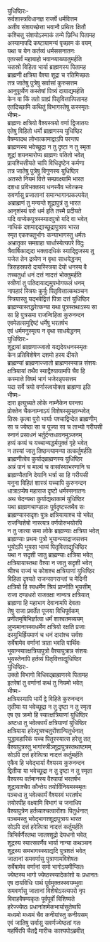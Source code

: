 युधिष्ठिरः-  
सर्वशास्त्रविधानज्ञ राजर्षे धर्मवित्तम  
अतीव संशयच्छेत्ता भवान्वै प्रथितः क्षितौ  
कश्चित्तु संशयोऽस्माकं तन्मे छिन्धि पितामह  
अस्यामापदि कष्टायामन्यं पृच्छाम कं वयम्  
यथा च येन कर्तव्यं धर्मससनातनः  
एतत्सर्वं महाबाहो भवान्व्याख्यातुमर्हति  
चतस्रो विहिता भार्या ब्राह्मणस्य पितामह  
ब्राह्मणी क्षत्रिया वैश्या शूद्रा च रतिमिच्छतः  
तत्र जातेषु पुत्रेषु सर्वासां कुरुसत्तम  
आनुपूर्व्येण कस्तेषां पित्र्यं दायाद्यमर्हति  
केन वा किं ततो ग्राह्यं पितृवित्तात्पितामह  
एतदिच्छामि कथितुं विभागस्तेषु कस्स्मृतः  
भीष्मः-  
ब्राह्मणः क्षत्रियो वैश्यस्त्रयो वर्णा द्विजातयः  
एतेषु विहितो धर्मो ब्राह्मणस्य युधिष्ठिर  
वैषम्यादथ लोभात्कामाद्वाऽपि परन्तप  
ब्राह्मणस्य भवेच्छूद्रा न तु दृष्टा न तु स्मृता  
शूद्रां शयनमारोप्य ब्राह्मणः पतितो भवेत्  
प्रायश्चित्तीयते चापि विधिदृष्टेन कर्मणा  
तत्र जातेषु पुत्रेषु विगुणस्य युधिष्ठिर  
अतस्ते नियमं वित्ते सम्प्रवक्ष्यामि भारत  
दशधा प्रविभक्तस्य धनस्यैव भवेत्क्रमः  
सवर्णासु प्रजातानां समान्भागान्प्रकल्पयेत्  
अब्राह्मणं तु मन्यन्ते शूद्रापुत्रं तु भारत  
आनृशंस्यं परो धर्म इति तस्मै प्रदीयते   
यदि वाप्येकपुत्रस्स्यादपुत्रो यदि वा भवेत्  
नाधिकं दशमाद्दद्याच्छूद्रापुत्राय भारत  
स्मृत एकश्चतुर्भागः कन्याभागस्तु धर्मतः  
अभ्रातृका समग्राहा चार्धास्येत्यपरे विदुः  
त्रैवार्षिकाद्यदा भक्तादधिकं स्याद्द्विजस्य तु  
यजेत तेन द्रव्येण न वृथा साधयेद्धनम्  
त्रिसहस्रपरो दायस्स्त्रिया देयो धनस्य वै  
तच्चतुर्धा धनं दत्तं नादत्तं भोक्तुमर्हति  
स्त्रीणां तु पतिदायाद्यमुपभोगफलं धनम्  
नापहारं स्त्रियः कुर्युः पितृवित्तात्कथञ्चन  
स्त्रियास्तु यद्भवेद्वित्तं पित्रा दत्तं युधिष्ठिर  
ब्राह्मण्यास्तद्धरेत्कन्या यथा पुत्रस्तथाऽस्य सा  
सा हि पुत्रसमा राजन्विहिता कुरुनन्दन  
एवमेतत्समुद्दिष्टं धर्मेषु भरतर्षभ  
एवं धर्ममनुस्मृत्य न वृथा साधयेद्धनम्  
युधिष्ठिरः-  
शूद्रायां ब्राह्मणाज्जातो यद्यदेयधनस्स्मृतः  
केन प्रतिविशेषेण दशमो हस्य दीयते  
ब्राह्मण्यां ब्राह्मणाज्जातो ब्राह्मणस्स्यान्न संशयः  
क्षत्रियायां तथैव स्याद्वैश्यायामपि चैव हि  
कस्मात्ते विषमं भागं भजेरन्नृपसत्तम  
यदा सर्वे त्रयो वर्णास्त्वयोक्ता ब्राह्मणा इति  
भीष्मः-  
दारा इत्युच्यते लोके नाम्नैकेन परन्तप  
प्रोक्तेन चैकनाम्नाऽयं विशेषस्सुमहान्भवेत्  
तिस्रः कृत्वा पुरो भार्याः पश्चाद्विन्देत ब्राह्मणीम्  
सा च ज्येष्ठा सा च पूज्या सा च ताभ्यो गरीयसी  
स्नानं प्रसाधनं भर्तुर्दन्तधावनमुञ्जनम्  
हव्यं कव्यं च यच्चान्यद्धर्मयुक्तं गृहे भवेत्  
न तस्यां जातु तिष्ठन्त्यामन्या तत्कर्तुमर्हति  
ब्राह्मणीत्वेव कुर्याद्ब्राह्मणस्य युधिष्ठिर  
अन्नं पानं च माल्यं च वासांस्याभरणानि च  
ब्राह्मण्यैतानि देयानि भर्त्रा सा हि गरीयसी  
मनुना विहितं शास्त्रं यच्चापि कुरुनन्दन  
धात्राऽप्येष महाराज दृष्टो धर्मस्सनातनः  
अथ चेदन्यथा कुर्याद्यथाकामं युधिष्ठिर  
यथा ब्राह्मणचाण्डालः पूर्वदृष्टस्तथैव सः  
ब्राह्मण्यास्सदृशः पुत्रः क्षत्रियायाश्च यो भवेत्  
राजन्विशेषो नास्त्यत्र वर्णयोरुभयोरपि  
न तु जात्या समा लोके ब्राह्मण्याः क्षत्रिया भवेत्  
ब्राह्मण्याः प्रथमः पुत्रो भूयान्स्याद्राजसत्तम  
भूयोऽपि भूयसा भाव्यं पितृवित्ताद्युधिष्ठिर  
यथा न सदृशी जातु ब्राह्मण्याः क्षत्रिया भवेत्  
क्षत्रियायास्तथा वैश्या न जातु सदृशी भवेत्  
श्रीश्च राज्यं च कोशश्च क्षत्रियाणां युधिष्ठिर  
विहिता दृश्यते राजन्सागरान्तां च मेदिनी  
क्षत्रियो हि स्वधर्मेण श्रियं प्राप्नोति भूयसीम्  
राजा दण्डधरो राजन्रक्षा नान्यत्र क्षत्रियात्  
ब्राह्मणा हि महाभाग देवानामपि देवताः  
तेषु राजा प्रवर्तेत पूजया विधिपूर्वकम्  
प्रणीतमृषिभिर्ज्ञात्वा धर्मं शाश्वतमव्ययम्  
लुप्यमानास्स्वधर्मेण क्षत्रियो रक्षति प्रजाः  
दस्युभिर्ह्रियमाणं च धनं दारांश्च सर्वशः  
सर्वेषामेव वर्णानां त्राता भवति पार्थिवः  
भूयान्स्यात्क्षत्रियापुत्रो वैश्यापुत्रान्न संशयः  
भूयस्तेनापि हर्तव्यं पितृवित्ताद्युधिष्ठिर  
युधिष्ठिरः-  
उक्तो विभागो विधिवद्ब्राह्मणस्वे पितामह  
इतरेषां तु वर्णानां कथं तु नियमो भवेत्  
भीष्मः-  
क्षत्रियस्यापि भार्ये द्वे विहिते कुरुनन्दन  
तृतीया या भवेच्छूद्रा न तु दृष्टा न तु स्मृता  
एष एव क्रमो हि स्यात्क्षत्रियाणां युधिष्ठिर  
अष्टधा तु भवेत्कार्यं क्षत्रियाणां युधिष्ठिर  
क्षत्रियाया हरेत्पुत्रश्चतुरोंशान्पितुर्धनात्  
युद्धावहारिकं यच्च पितुस्स्यात्स हरेत्तु तत्  
वैश्यापुत्रस्तु भागांस्त्रीञ्शूद्रापुत्रस्तथाष्टमम्  
सोऽपि दत्तं हरेत्पित्रा नादत्तं कर्तुमर्हति  
एकैव हि भवेद्भार्या वैश्यस्य कुरुनन्दन  
द्वितीया या भवेच्छूद्रा न तु दृष्टा न तु स्मृता  
वैश्यस्य वर्तमानस्य वैश्यायां भरतर्षभ  
शूद्रायाश्चैव कौन्तेय तयोर्विनियमस्स्मृतः  
पञ्चधा तु भवेत्कार्यं वैश्यस्वं भरतर्षभ  
तयोरपीह वक्ष्यामि विभागं च जनाधिप  
वैश्यापुत्रेण हर्तव्याश्चत्वारोंशाः पितुर्धनात्  
पञ्चमस्तु भवेद्भागश्शूद्रापुत्राय भारत  
सोऽपि दत्तं हरेत्पित्रा नादत्तं कर्तुमर्हति  
त्रिभिर्वर्णैस्तथा जातश्शूद्रो देयधनो भवेत्  
शूद्रस्य स्यात्सवर्णैव भार्या नान्या कथञ्चन  
शूद्रस्य समभागस्स्याद्यदि पुत्रशतं भवेत्  
जातानां समवर्णासु पुत्राणामविशेषतः  
सर्वेषामेव वर्णानां समो भागोऽयमीप्सितः  
ज्येष्ठस्य भागो ज्येष्ठस्स्यादेकांशो यः प्रधानतः  
एष दायविधिः पार्थ पूर्वमुक्तस्स्वयम्भुवा  
समवर्णासु जातानां विशेषोऽस्त्यपरो नृप  
विवाहवैषम्यकृतः पूर्वपूर्वो विशिष्यते  
हरेज्ज्येष्ठः प्रधानांशमेकभार्यासुतेष्वपि  
मध्यमो मध्यमं चैव कनीयांस्तु कनीयसम्  
एवं जातिषु सर्वासु सवर्णज्येष्ठतां गतः  
महर्षिरपि चैतद्वै मारीचः काश्यपोऽब्रवीत्  
